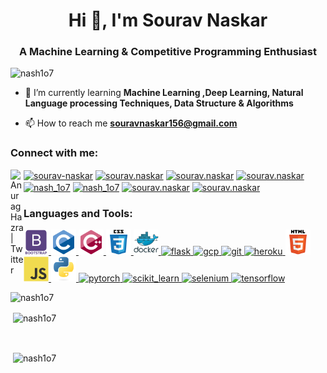 <h1 align="center">Hi 👋, I'm Sourav Naskar</h1>
<h3 align="center">A Machine Learning & Competitive Programming Enthusiast </h3>

<p align="left"> <img src="https://komarev.com/ghpvc/?username=nash1o7&label=Profile%20views&color=129e00&style=plastic" alt="nash1o7" /> </p>


- 🌱 I’m currently learning **Machine Learning ,Deep Learning, Natural Language processing Techniques, Data Structure & Algorithms**

- 📫 How to reach me **souravnaskar156@gmail.com**

<h3 align="left">Connect with me:</h3>
<p align="left">
<a href="https://twitter.com/nash_1o7">
  <img align="left" alt="Anurag Hazra | Twitter" width="21px" src="https://raw.githubusercontent.com/anuraghazra/anuraghazra/master/assets/twitter.svg" />
</a>
<a href="https://www.linkedin.com/in/sourav-naskar/" target="blank"><img align="center" src="https://cdn.jsdelivr.net/npm/simple-icons@3.0.1/icons/linkedin.svg" alt="sourav-naskar" height="30" width="40" /></a>
<a href="https://www.instagram.com/nash_1o7/" target="blank"><img align="center" src="https://cdn.jsdelivr.net/npm/simple-icons@3.0.1/icons/instagram.svg" alt="sourav.naskar" height="30" width="40" /></a>
<a href="https://fb.com/nash1o7" target="blank"><img align="center" src="https://cdn.jsdelivr.net/npm/simple-icons@3.0.1/icons/facebook.svg" alt="sourav.naskar" height="30" width="40" /></a>
<a href="https://kaggle.com/nash1o7" target="blank"><img align="center" src="https://cdn.jsdelivr.net/npm/simple-icons@3.0.1/icons/kaggle.svg" alt="sourav.naskar" height="30" width="40" /></a>
<a href="https://www.codechef.com/users/nash_1o7" target="blank"><img align="center" src="https://cdn.jsdelivr.net/npm/simple-icons@3.1.0/icons/codechef.svg" alt="nash_1o7" height="30" width="40" /></a>
<a href="https://codeforces.com/profile/nash_1o7" target="blank"><img align="center" src="https://cdn.jsdelivr.net/npm/simple-icons@3.0.1/icons/codeforces.svg" alt="nash_1o7" height="30" width="40" /></a>
<a href="https://leetcode.com/nash_1o7/" target="blank"><img align="center" src="https://cdn.jsdelivr.net/npm/simple-icons@3.0.1/icons/leetcode.svg" alt="sourav.naskar" height="30" width="40" /></a>
<a href="https://auth.geeksforgeeks.org/user/sourav_naskar" target="blank"><img align="center" src="https://cdn.jsdelivr.net/npm/simple-icons@3.0.1/icons/geeksforgeeks.svg" alt="sourav.naskar" height="30" width="40" /></a>
</p>

<h3 align="left">Languages and Tools:</h3>
<p align="left"> <a href="https://getbootstrap.com" target="_blank"> <img src="https://raw.githubusercontent.com/devicons/devicon/master/icons/bootstrap/bootstrap-plain-wordmark.svg" alt="bootstrap" width="40" height="40"/> </a> <a href="https://www.cprogramming.com/" target="_blank"> <img src="https://raw.githubusercontent.com/devicons/devicon/master/icons/c/c-original.svg" alt="c" width="40" height="40"/> </a> <a href="https://www.w3schools.com/cpp/" target="_blank"> <img src="https://raw.githubusercontent.com/devicons/devicon/master/icons/cplusplus/cplusplus-original.svg" alt="cplusplus" width="40" height="40"/> </a> <a href="https://www.w3schools.com/css/" target="_blank"> <img src="https://raw.githubusercontent.com/devicons/devicon/master/icons/css3/css3-original-wordmark.svg" alt="css3" width="40" height="40"/> </a> <a href="https://www.docker.com/" target="_blank"> <img src="https://raw.githubusercontent.com/devicons/devicon/master/icons/docker/docker-original-wordmark.svg" alt="docker" width="40" height="40"/> </a> <a href="https://flask.palletsprojects.com/" target="_blank"> <img src="https://www.vectorlogo.zone/logos/pocoo_flask/pocoo_flask-icon.svg" alt="flask" width="40" height="40"/> </a> <a href="https://cloud.google.com" target="_blank"> <img src="https://www.vectorlogo.zone/logos/google_cloud/google_cloud-icon.svg" alt="gcp" width="40" height="40"/> </a> <a href="https://git-scm.com/" target="_blank"> <img src="https://www.vectorlogo.zone/logos/git-scm/git-scm-icon.svg" alt="git" width="40" height="40"/> </a> <a href="https://heroku.com" target="_blank"> <img src="https://www.vectorlogo.zone/logos/heroku/heroku-icon.svg" alt="heroku" width="40" height="40"/> </a> <a href="https://www.w3.org/html/" target="_blank"> <img src="https://raw.githubusercontent.com/devicons/devicon/master/icons/html5/html5-original-wordmark.svg" alt="html5" width="40" height="40"/> </a> <a href="https://developer.mozilla.org/en-US/docs/Web/JavaScript" target="_blank"> <img src="https://raw.githubusercontent.com/devicons/devicon/master/icons/javascript/javascript-original.svg" alt="javascript" width="40" height="40"/> </a> <a href="https://www.python.org" target="_blank"> <img src="https://raw.githubusercontent.com/devicons/devicon/master/icons/python/python-original.svg" alt="python" width="40" height="40"/> </a> <a href="https://pytorch.org/" target="_blank"> <img src="https://www.vectorlogo.zone/logos/pytorch/pytorch-icon.svg" alt="pytorch" width="40" height="40"/> </a> <a href="https://scikit-learn.org/" target="_blank"> <img src="https://upload.wikimedia.org/wikipedia/commons/0/05/Scikit_learn_logo_small.svg" alt="scikit_learn" width="40" height="40"/> </a> <a href="https://www.selenium.dev" target="_blank"> <img src="https://raw.githubusercontent.com/detain/svg-logos/780f25886640cef088af994181646db2f6b1a3f8/svg/selenium-logo.svg" alt="selenium" width="40" height="40"/> </a> <a href="https://www.tensorflow.org" target="_blank"> <img src="https://www.vectorlogo.zone/logos/tensorflow/tensorflow-icon.svg" alt="tensorflow" width="40" height="40"/> </a> </p>

<p><img align="left" src="https://github-readme-stats.vercel.app/api/top-langs?username=nash1o7&show_icons=true&locale=en&layout=compact" alt="nash1o7" /></p>
<br>
<p>&nbsp;<img align="center" src="https://github-readme-stats.vercel.app/api?username=nash1o7&show_icons=true&locale=en" alt="nash1o7" /></p>
<br>
<p>&nbsp;<img align="center" src="https://github-readme-streak-stats.herokuapp.com/?user=nash1o7&" alt="nash1o7" /></p>


